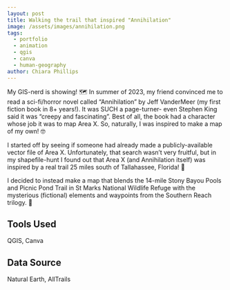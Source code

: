 ```yaml
---
layout: post
title: Walking the trail that inspired "Annihilation"
image: /assets/images/annihilation.png
tags:
  - portfolio
  - animation
  - qgis
  - canva
  - human-geography
author: Chiara Phillips
---
```


My GIS-nerd is showing! 🗺️ In summer of 2023, my friend convinced me to read a sci-fi/horror novel called “Annihilation” by Jeff VanderMeer (my first fiction book in 8+ years!). It was SUCH a page-turner- even Stephen King said it was “creepy and fascinating”. Best of all, the book had a character whose job it was to map Area X. So, naturally, I was inspired to make a map of my own! 🤓

I started off by seeing if someone had already made a publicly-available vector file of Area X. Unfortunately, that search wasn’t very fruitful, but in my shapefile-hunt I found out that Area X (and Annihilation itself) was inspired by a real trail 25 miles south of Tallahassee, Florida! 🌴

I decided to instead make a map that blends the 14-mile Stony Bayou Pools and Picnic Pond Trail in St Marks National Wildlife Refuge with the mysterious (fictional) elements and waypoints from the Southern Reach trilogy. 🙂

## Tools Used
QGIS, Canva

## Data Source
Natural Earth, AllTrails
